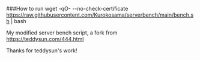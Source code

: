 ###How to run
wget -qO- --no-check-certificate https://raw.githubusercontent.com/Kurokosama/serverbench/main/bench.sh | bash

My modified server bench script, a fork from https://teddysun.com/444.html

Thanks for teddysun's work!
